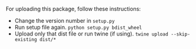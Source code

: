 For uploading this package, follow these instructions:

- Change the version number in `setup.py`
- Run setup file again. `python setup.py bdist_wheel`
- Upload only that dist file or run twine (if using). `twine upload --skip-existing dist/*`